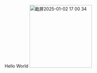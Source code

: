 Hello World
<img width="202" alt="截屏2025-01-02 17 00 34" src="https://github.com/user-attachments/assets/a012da16-f4c6-4a74-82b8-ca05a90b05b4" />
